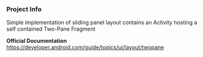 ### Project Info
Simple implementation of sliding panel layout contains an Activity hosting a self contained Two-Pane Fragment

**Official Documentation**  
https://developer.android.com/guide/topics/ui/layout/twopane